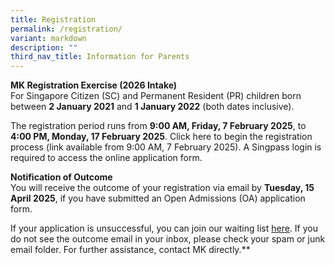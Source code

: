 ```yaml
---
title: Registration
permalink: /registration/
variant: markdown
description: ""
third_nav_title: Information for Parents
---
```

<b>MK Registration Exercise (2026 Intake)</b><br>
For Singapore Citizen (SC) and Permanent Resident (PR) children born between <b>2 January 2021</b> and <b>1 January 2022</b> (both dates inclusive).

The registration period runs from <b>9:00 AM, Friday, 7 February 2025</b>, to <b>4:00 PM, Monday, 17 February 2025</b>. Click here to begin the registration process (link available from 9:00 AM, 7 February 2025). A Singpass login is required to access the online application form.

<b>Notification of Outcome</b><br>
You will receive the outcome of your registration via email by <b>Tuesday, 15 April 2025</b>, if you have submitted an Open Admissions (OA) application form.

If your application is unsuccessful, you can join our waiting list <a target="blank" href="https://go.gov.sg/mkrs-waitinglist">here</a>. If you do not see the outcome email in your inbox, please check your spam or junk email folder. For further assistance, contact MK directly.**